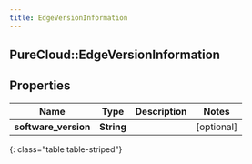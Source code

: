 ```yaml
---
title: EdgeVersionInformation
---
```

## PureCloud::EdgeVersionInformation

## Properties

|Name | Type | Description | Notes|
|------------ | ------------- | ------------- | -------------|
| **software_version** | **String** |  | [optional] |
{: class="table table-striped"}


